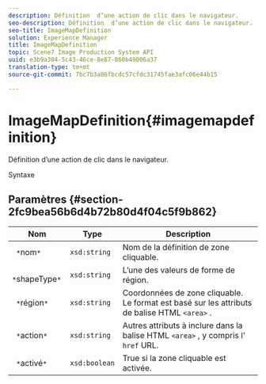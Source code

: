 ```yaml
---
description: Définition  d’une action de clic dans le navigateur.
seo-description: Définition  d’une action de clic dans le navigateur.
seo-title: ImageMapDefinition
solution: Experience Manager
title: ImageMapDefinition
topic: Scene7 Image Production System API
uuid: e3b9a304-5c43-46ce-8e87-860b49006a37
translation-type: tm+mt
source-git-commit: 7bc7b3a86fbcdc57cfdc31745fae3afc06e44b15

---
```



# ImageMapDefinition{#imagemapdefinition}

Définition  d’une action de clic dans le navigateur.

Syntaxe

## Paramètres {#section-2fc9bea56b6d4b72b80d4f04c5f9b862}

| Nom | Type | Description |
|---|---|---|
| ` *`nom`*` | `xsd:string` | Nom de la définition de zone cliquable. |
| ` *`shapeType`*` | `xsd:string` | L’une des valeurs de forme de région. |
| ` *`région`*` | `xsd:string` | Coordonnées de zone cliquable. Le format est basé sur les attributs de balise HTML `<area>` . |
| ` *`action`*` | `xsd:string` | Autres attributs à inclure dans la balise HTML `<area>` , y compris l’ `href` URL. |
| ` *`activé`*` | `xsd:boolean` | True si la zone cliquable est activée. |

